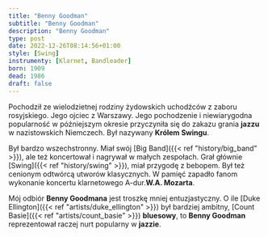 ```yaml
---
title: "Benny Goodman"
subtitle: "Benny Goodman"
description: "Benny Goodman"
type: post
date: 2022-12-26T08:14:56+01:00
style: [Swing] 
instrumenty: [Klarnet, Bandleader]
born: 1909
dead: 1986
draft: false
---
```

Pochodził ze wielodzietnej rodziny żydowskich uchodźców z zaboru rosyjskiego. Jego ojciec z Warszawy.
Jego pochodzenie i niewiarygodna popularność w późniejszym okresie przyczyniła się do zakazu grania 
__jazzu__ w nazistowskich Niemczech. Był nazywany __Królem Swingu__.

Był bardzo wszechstronny. Miał swój [Big Band]({{< ref "history/big_band" >}}), ale też koncertował i nagrywał
w małych zespołach. Grał głównie [Swing]({{< ref "history/swing" >}}), miał przygodę z bebopem. Był też cenionym
odtwórcą utworów klasycznych. W pamięć zapadło fanom wykonanie koncertu klarnetowego A-dur.__W.A. Mozarta__.

Mój odbiór __Benny Goodmana__ jest troszkę mniej entuzjastyczny. O ile [Duke Ellington]({{< ref "artists/duke_ellington" >}})
był bardziej ambitny, [Count Basie]({{< ref "artists/count_basie" >}}) __bluesowy__, to __Benny Goodman__ reprezentował
raczej nurt popularny w __jazzie__.
